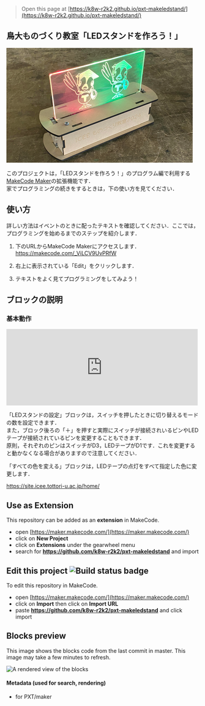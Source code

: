 
> Open this page at [https://k8w-r2k2.github.io/pxt-makeledstand/](https://k8w-r2k2.github.io/pxt-makeledstand/)

## 鳥大ものづくり教室「LEDスタンドを作ろう！」

![](./icon.png)

このプロジェクトは，「LEDスタンドを作ろう！」のプログラム編で利用する[MakeCode Maker](https://maker.makecode.com/)の拡張機能です．  
家でプログラミングの続きをするときは，下の使い方を見てください．  

## 使い方

詳しい方法はイベントのときに配ったテキストを確認してください．ここでは，プログラミングを始めるまでのステップを紹介します．  

1. 下のURLからMakeCode Makerにアクセスします．  
    https://makecode.com/_ViLCV9UvPRfW  
  
1. 右上に表示されている「Edit」をクリックします．  
  
1. テキストをよく見てプログラミングをしてみよう！

## ブロックの説明

### 基本動作

<div style="position:relative;height:calc(300px + 5em);width:500px;height:200px;overflow:hidden;"><iframe style="position:absolute;top:0;left:0;width:100%;height:100%;" src="https://maker.makecode.com/---codeembed#pub:_ViLCV9UvPRfW" allowfullscreen="allowfullscreen" frameborder="0" sandbox="allow-scripts allow-same-origin"></iframe></div>
  
「LEDスタンドの設定」ブロックは，スイッチを押したときに切り替えるモードの数を設定できます．  
また，ブロック後ろの「＋」を押すと実際にスイッチが接続されいるピンやLEDテープが接続されているピンを変更することもできます．  
原則，それぞれのピンはスイッチがD3，LEDテープがD1です．これを変更すると動かなくなる場合がありますので注意してください．  
  
「すべての色を変える」ブロックは，LEDテープの点灯をすべて指定した色に変更します．  
  


https://site.icee.tottori-u.ac.jp/home/


## Use as Extension

This repository can be added as an **extension** in MakeCode.

* open [https://maker.makecode.com/](https://maker.makecode.com/)
* click on **New Project**
* click on **Extensions** under the gearwheel menu
* search for **https://github.com/k8w-r2k2/pxt-makeledstand** and import

## Edit this project ![Build status badge](https://github.com/k8w-r2k2/pxt-makeledstand/workflows/MakeCode/badge.svg)

To edit this repository in MakeCode.

* open [https://maker.makecode.com/](https://maker.makecode.com/)
* click on **Import** then click on **Import URL**
* paste **https://github.com/k8w-r2k2/pxt-makeledstand** and click import

## Blocks preview

This image shows the blocks code from the last commit in master.
This image may take a few minutes to refresh.

![A rendered view of the blocks](https://github.com/k8w-r2k2/pxt-makeledstand/raw/master/.github/makecode/blocks.png)

#### Metadata (used for search, rendering)

* for PXT/maker
<script src="https://makecode.com/gh-pages-embed.js"></script><script>makeCodeRender("{{ site.makecode.home_url }}", "{{ site.github.owner_name }}/{{ site.github.repository_name }}");</script>
